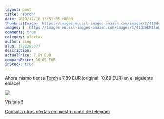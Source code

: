 ```yaml
---
layout: post
title: 'Torch'
date: 2019/12/10 13:51:35 +0000
thumbnailImage: 'https://images-eu.ssl-images-amazon.com/images/I/413dekM1loL._SL200_.jpg'
images: [ 'https://images-eu.ssl-images-amazon.com/images/I/413dekM1loL._SL200_.jpg' ]
comments: true
category: ofertas
author: ring
slug: 1782395377
description:
actualPrice: 7.89 EUR
comparePrice: 10.69 EUR
inStock: true
---
```


Ahora mismo tienes [Torch](https://www.amazon.com/dp/1782395377/?tag=redken08-20) a 7.89 EUR (original: 10.69 EUR) en el siguiente enlace!

[![](https://images-eu.ssl-images-amazon.com/images/I/413dekM1loL._SL200_.jpg)](https://www.amazon.com/dp/1782395377/?tag=redken08-20)

[Visítala!!!](https://www.amazon.com/dp/1782395377/?tag=redken08-20)

[Consulta otras ofertas en nuestro canal de telegram](https://t.me/s/ofertas25)
